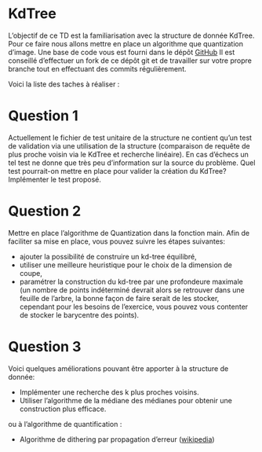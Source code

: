 # KdTree

L’objectif de ce TD est la familiarisation avec la structure de donnée KdTree.
Pour ce faire nous allons mettre en place un algorithme que quantization
d’image.
Une base de code vous est fourni dans le dépôt [GitHub](https://github.com/czanni/KdTree)
Il est conseillé d’effectuer un fork de ce dépôt git et de travailler sur votre
propre branche tout en effectuant des commits régulièrement.

Voici la liste des taches à réaliser :

# Question 1

Actuellement le fichier de test unitaire de la structure ne contient qu’un 
test de validation via une utilisation de la structure (comparaison de requête
de plus proche voisin via le KdTree et recherche linéaire). En cas
d’échecs un tel test ne donne que très peu d’information sur la source du problème.
Quel test pourrait-on mettre en place pour valider la création du KdTree? 
Implémenter le test proposé.

# Question 2

Mettre en place l’algorithme de Quantization dans la fonction main. 
Afin de faciliter sa mise en place, vous pouvez suivre les étapes suivantes:
- ajouter la possibilité de construire un kd-tree équilibré,
- utiliser une meilleure heuristique pour le choix de la dimension de coupe,
- paramétrer la construction du kd-tree par une profondeure maximale (un nombre de points
indéterminé devrait alors se retrouver dans une feuille de l’arbre, la bonne façon de faire serait de les stocker, cependant pour les besoins de l’exercice, vous pouvez vous contenter de stocker le barycentre des points).

# Question 3

Voici quelques améliorations pouvant être apporter à la structure de donnée:
- Implémenter une recherche des k plus proches voisins.
- Utiliser l’algorithme de la médiane des médianes pour obtenir une
	construction plus efficace.

ou à l’algorithme de quantification :
- Algorithme de dithering par propagation d’erreur ([wikipedia](https://en.wikipedia.org/wiki/Floyd–Steinberg_dithering))
